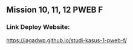 ## Mission 10, 11, 12 PWEB F <br>
### Link Deploy Website:
https://jagadwp.github.io/studi-kasus-1-pweb-f/
